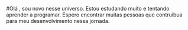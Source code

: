 #Olá , sou novo nesse universo. Estou estudando muito e tentando aprender a programar. Espero encontrar muitas pessoas que contruibua para meu desenvolvimento nessa jornada.
